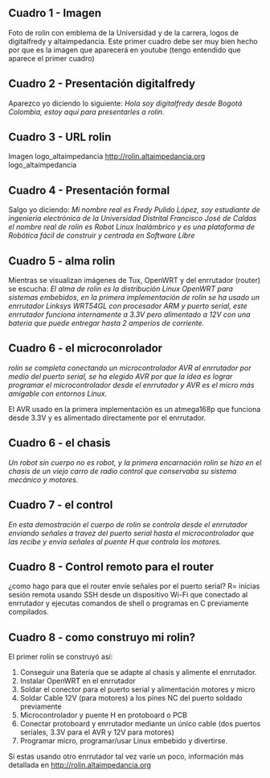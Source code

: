 ## Cuadro 1 - Imagen ##
Foto de rolin con emblema de la Universidad y de la carrera, logos de digitalfredy y altaimpedancia.
Este primer cuadro debe ser muy bien hecho por que es la imagen que aparecerá en youtube (tengo entendido que aparece el primer cuadro)

## Cuadro 2 - Presentación digitalfredy ##
Aparezco yo diciendo lo siguiente:
_Hola soy digitalfredy desde Bogotá Colombia, estoy aquí para presentarles a rolin._

## Cuadro 3 - URL rolin ##
Imagen logo\_altaimpedancia http://rolin.altaimpedancia.org logo\_altaimpedancia

## Cuadro 4 - Presentación formal ##
Salgo yo diciendo:
_Mi nombre real es Fredy Pulido López, soy estudiante de ingeniería electrónica de la Universidad Distrital Francisco José de Caldas
el nombre real de rolin es Robot Linux Inalámbrico y es una plataforma de Robótica fácil de construir y centrada en Software Libre_

## Cuadro 5 - alma rolin ##
Mientras se visualizan imágenes de Tux, OpenWRT y del enrrutador (router) se escucha:
_El alma de rolin es la distribución Linux OpenWRT para sistemas embebidos, en la primera implementación de rolin se ha usado un enrrutador Linksys WRT54GL con procesador ARM y puerto serial, este enrrutador funciona internamente a 3.3V pero alimentado a 12V con una batería que puede entregar hasta 2 amperios de corriente._

## Cuadro 6 - el microconrolador ##
_rolin se completa conectando un microcontrolador AVR al enrrutador por medio del puerto serial, se ha elegido AVR por que la idea es lograr programar el microcontrolador desde el enrrutador y AVR es el micro más amigable con entornos Linux._

El AVR usado en la primera implementación es un atmega168p que funciona desde 3.3V y es alimentado directamente por el enrrutador.

## Cuadro 6 - el chasis ##
_Un robot sin cuerpo no es robot, y la primera encarnación rolin se hizo en el chasis de un viejo carro de radio control que conservaba su sistema mecánico y motores._

## Cuadro 7 - el control ##
_En esta demostración el cuerpo de rolin se controla desde el enrrutador enviando señales a travez del puerto serial hasta el microcontrolador que las recibe y envia señales al puente H que controla los motores._

## Cuadro 8 - Control remoto para el router ##
¿como hago para que el router envíe señales por el puerto serial? R= inicias sesión remota usando SSH desde un dispositivo Wi-Fi que conectado al enrrutador y ejecutas comandos de shell o programas en C previamente compilados.

## Cuadro 8 - como construyo mi rolin? ##
El primer rolín se construyó así:
  1. Conseguir una Batería que se adapte al chasis y alimente el enrrutador.
  1. Instalar OpenWRT en el enrrutador
  1. Soldar el conector para el puerto serial y alimentación motores y micro
  1. Soldar Cable 12V (para motores) a los pines NC del puerto soldado previamente
  1. Microcontrolador y puente H en protoboard o PCB
  1. Conectar protoboard y enrrutador mediante un único cable (dos puertos seriales, 3.3V para el AVR y 12V para motores)
  1. Programar micro, programar/usar Linux embebido y divertirse.

Si estas usando otro enrrutador tal vez varíe un poco, información más detallada en http://rolin.altaimpedancia.org